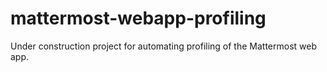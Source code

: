 # mattermost-webapp-profiling
Under construction project for automating profiling of the Mattermost web app.

